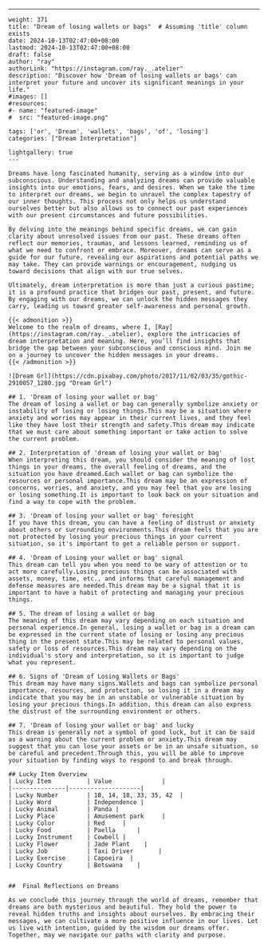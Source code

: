 ---
    weight: 371
    title: "Dream of losing wallets or bags"  # Assuming 'title' column exists
    date: 2024-10-13T02:47:00+08:00
    lastmod: 2024-10-13T02:47:00+08:00
    draft: false
    author: "ray"
    authorLink: "https://instagram.com/ray._.atelier"
    description: "Discover how 'Dream of losing wallets or bags' can interpret your future and uncover its significant meanings in your life."
    #images: []
    #resources:
    #- name: "featured-image"
    #  src: "featured-image.png"
    
    tags: ['or', 'Dream', 'wallets', 'bags', 'of', 'losing']
    categories: ["Dream Interpretation"]
    
    lightgallery: true
    ---
    
    Dreams have long fascinated humanity, serving as a window into our subconscious. Understanding and analyzing dreams can provide valuable insights into our emotions, fears, and desires. When we take the time to interpret our dreams, we begin to unravel the complex tapestry of our inner thoughts. This process not only helps us understand ourselves better but also allows us to connect our past experiences with our present circumstances and future possibilities.
    
    By delving into the meanings behind specific dreams, we can gain clarity about unresolved issues from our past. These dreams often reflect our memories, traumas, and lessons learned, reminding us of what we need to confront or embrace. Moreover, dreams can serve as a guide for our future, revealing our aspirations and potential paths we may take. They can provide warnings or encouragement, nudging us toward decisions that align with our true selves.
    
    Ultimately, dream interpretation is more than just a curious pastime; it is a profound practice that bridges our past, present, and future. By engaging with our dreams, we can unlock the hidden messages they carry, leading us toward greater self-awareness and personal growth.
    
    {{< admonition >}}
    Welcome to the realm of dreams, where I, [Ray](https://instagram.com/ray._.atelier), explore the intricacies of dream interpretation and meaning. Here, you’ll find insights that bridge the gap between your subconscious and conscious mind. Join me on a journey to uncover the hidden messages in your dreams.
    {{< /admonition >}}
    
    ![Dream Grl](https://cdn.pixabay.com/photo/2017/11/02/03/35/gothic-2910057_1280.jpg "Dream Grl")
    
    ## 1. 'Dream of losing your wallet or bag'
    The dream of losing a wallet or bag can generally symbolize anxiety or instability of losing or losing things.This may be a situation where anxiety and worries may appear in their current lives, and they feel like they have lost their strength and safety.This dream may indicate that we must care about something important or take action to solve the current problem.
    
    ## 2. Interpretation of 'dream of losing your wallet or bag'
    When interpreting this dream, you should consider the meaning of lost things in your dreams, the overall feeling of dreams, and the situation you have dreamed.Each wallet or bag can symbolize the resources or personal importance.This dream may be an expression of concerns, worries, and anxiety, and you may feel that you are losing or losing something.It is important to look back on your situation and find a way to cope with the problem.
    
    ## 3. 'Dream of losing your wallet or bag' foresight
    If you have this dream, you can have a feeling of distrust or anxiety about others or surrounding environments.This dream feels that you are not protected by losing your precious things in your current situation, so it's important to get a reliable person or support.
    
    ## 4. 'Dream of Losing your wallet or bag' signal
    This dream can tell you when you need to be wary of attention or to act more carefully.Losing precious things can be associated with assets, money, time, etc., and informs that careful management and defense measures are needed.This dream may be a signal that it is important to have a habit of protecting and managing your precious things.
    
    ## 5. The dream of losing a wallet or bag
    The meaning of this dream may vary depending on each situation and personal experience.In general, losing a wallet or bag in a dream can be expressed in the current state of losing or losing any precious thing in the present state.This may be related to personal values, safety or loss of resources.This dream may vary depending on the individual's story and interpretation, so it is important to judge what you represent.
    
    ## 6. Signs of 'Dream of Losing Wallets or Bags'
    This dream may have many signs.Wallets and bags can symbolize personal importance, resources, and protection, so losing it in a dream may indicate that you may be in an unstable or vulnerable situation by losing your precious things.In addition, this dream can also express the distrust of the surrounding environment or others.
    
    ## 7. 'Dream of losing your wallet or bag' and lucky
    This dream is generally not a symbol of good luck, but it can be said as a warning about the current problem or anxiety.This dream may suggest that you can lose your assets or be in an unsafe situation, so be careful and precedent.Through this, you will be able to improve your situation by finding ways to respond to and break through.
    
    ## Lucky Item Overview
    | Lucky Item          | Value              |
    |---------------|--------------------|
    | Lucky Number        | 10, 14, 18, 33, 35, 42  |
    | Lucky Word          | Independence |
    | Lucky Animal        | Panda |
    | Lucky Place         | Amusement park     |
    | Lucky Color         | Red     |
    | Lucky Food          | Paella      |
    | Lucky Instrument    | Cowbell |
    | Lucky Flower        | Jade Plant    |
    | Lucky Job           | Taxi Driver       |
    | Lucky Exercise      | Capoeira  |
    | Lucky Country       | Botswana    |
    
    
    ##  Final Reflections on Dreams
    
    As we conclude this journey through the world of dreams, remember that dreams are both mysterious and beautiful. They hold the power to reveal hidden truths and insights about ourselves. By embracing their messages, we can cultivate a more positive influence in our lives. Let us live with intention, guided by the wisdom our dreams offer. Together, may we navigate our paths with clarity and purpose.
    